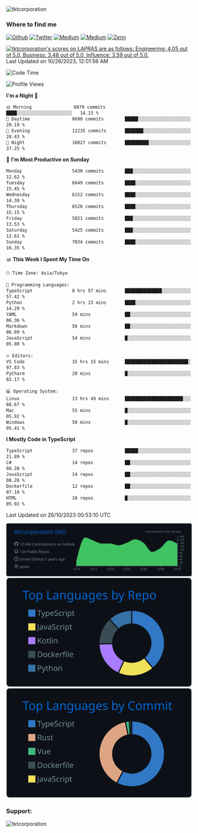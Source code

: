 <p align="left"> <img src="https://komarev.com/ghpvc/?username=tktcorporation&label=Profile%20views&color=0e75b6&style=flat" alt="tktcorporation" /> </p>

<h3>Where to find me</h3>
<p>
<a href="https://github.com/tktcorporation" target="_blank"><img alt="Github" src="https://img.shields.io/badge/GitHub-%2312100E.svg?&style=for-the-badge&logo=Github&logoColor=white" /></a>
<a href="https://twitter.com/tktcorporation" target="_blank"><img alt="Twitter" src="https://img.shields.io/badge/twitter-%231DA1F2.svg?&style=for-the-badge&logo=twitter&logoColor=white" /></a>
<a href="https://www.linkedin.com/in/tktcorporation" target="_blank"><img alt="Medium" src="https://img.shields.io/badge/linkdin-0a66c2.svg?&style=for-the-badge&logo=linkedin&logoColor=white" /></a>
<a href="https://qiita.com/tktcorporation" target="_blank"><img alt="Medium" src="https://img.shields.io/badge/qiita-55C500.svg?&style=for-the-badge&logo=qiita&logoColor=white" /></a>
<a href="https://zenn.dev/tktcorporation" target="_blank"><img alt="Zenn" src="https://img.shields.io/badge/Zenn-3EA8FF.svg?&style=for-the-badge&logo=Zenn&logoColor=white" /></a>
</p>

<!--START_SECTION:lapras-card-->
<p ><a href="https://lapras.com/public/tktcorporation" target="_blank" rel="noopener noreferrer"><img alt="tktcorporation's scores on LAPRAS are as follows: Engineering: 4.05 out of 5.0, Business: 3.48 out of 5.0, Influence: 3.59 out of 5.0." src="https://lapras-card-generator.vercel.app/api/svg?e=4.05&b=3.48&i=3.59&b1=%23232323&b2=%236d6d6d&i1=%23212121&i2=%23818181&l=en" width="300" ></a>  
Last Updated on 10/26/2023, 12:01:56 AM</p>
<!--END_SECTION:lapras-card-->
  
<!--START_SECTION:waka-->
![Code Time](http://img.shields.io/badge/Code%20Time-1%2C199%20hrs%202%20mins-blue)

![Profile Views](http://img.shields.io/badge/Profile%20Views-17-blue)

**I'm a Night 🦉** 

```text
🌞 Morning                6079 commits        ████░░░░░░░░░░░░░░░░░░░░░   14.13 % 
🌆 Daytime                8690 commits        █████░░░░░░░░░░░░░░░░░░░░   20.19 % 
🌃 Evening                12235 commits       ███████░░░░░░░░░░░░░░░░░░   28.43 % 
🌙 Night                  16027 commits       █████████░░░░░░░░░░░░░░░░   37.25 % 
```
📅 **I'm Most Productive on Sunday** 

```text
Monday                   5430 commits        ███░░░░░░░░░░░░░░░░░░░░░░   12.62 % 
Tuesday                  6649 commits        ████░░░░░░░░░░░░░░░░░░░░░   15.45 % 
Wednesday                6152 commits        ████░░░░░░░░░░░░░░░░░░░░░   14.30 % 
Thursday                 6520 commits        ████░░░░░░░░░░░░░░░░░░░░░   15.15 % 
Friday                   5821 commits        ███░░░░░░░░░░░░░░░░░░░░░░   13.53 % 
Saturday                 5425 commits        ███░░░░░░░░░░░░░░░░░░░░░░   12.61 % 
Sunday                   7034 commits        ████░░░░░░░░░░░░░░░░░░░░░   16.35 % 
```


📊 **This Week I Spent My Time On** 

```text
🕑︎ Time Zone: Asia/Tokyo

💬 Programming Languages: 
TypeScript               8 hrs 57 mins       ██████████████░░░░░░░░░░░   57.42 % 
Python                   2 hrs 13 mins       ████░░░░░░░░░░░░░░░░░░░░░   14.29 % 
YAML                     59 mins             ██░░░░░░░░░░░░░░░░░░░░░░░   06.36 % 
Markdown                 56 mins             ██░░░░░░░░░░░░░░░░░░░░░░░   06.09 % 
JavaScript               54 mins             █░░░░░░░░░░░░░░░░░░░░░░░░   05.80 % 

🔥 Editors: 
VS Code                  15 hrs 15 mins      ████████████████████████░   97.83 % 
PyCharm                  20 mins             █░░░░░░░░░░░░░░░░░░░░░░░░   02.17 % 

💻 Operating System: 
Linux                    13 hrs 49 mins      ██████████████████████░░░   88.67 % 
Mac                      55 mins             █░░░░░░░░░░░░░░░░░░░░░░░░   05.92 % 
Windows                  50 mins             █░░░░░░░░░░░░░░░░░░░░░░░░   05.41 % 
```

**I Mostly Code in TypeScript** 

```text
TypeScript               37 repos            █████░░░░░░░░░░░░░░░░░░░░   21.89 % 
C#                       14 repos            ██░░░░░░░░░░░░░░░░░░░░░░░   08.28 % 
JavaScript               14 repos            ██░░░░░░░░░░░░░░░░░░░░░░░   08.28 % 
Dockerfile               12 repos            ██░░░░░░░░░░░░░░░░░░░░░░░   07.10 % 
HTML                     10 repos            █░░░░░░░░░░░░░░░░░░░░░░░░   05.92 % 
```




 Last Updated on 26/10/2023 00:53:10 UTC
<!--END_SECTION:waka-->

[![](https://raw.githubusercontent.com/tktcorporation/tktcorporation/master/profile-summary-card-output/github_dark/0-profile-details.svg)](https://github.com/vn7n24fzkq/github-profile-summary-cards)
[![](https://raw.githubusercontent.com/tktcorporation/tktcorporation/master/profile-summary-card-output/github_dark/1-repos-per-language.svg)](https://github.com/vn7n24fzkq/github-profile-summary-cards) [![](https://raw.githubusercontent.com/tktcorporation/tktcorporation/master/profile-summary-card-output/github_dark/2-most-commit-language.svg)](https://github.com/vn7n24fzkq/github-profile-summary-cards)

<h3 align="left">Support:</h3>
<p><a href="https://www.buymeacoffee.com/tktcorporation"> <img align="left" src="https://cdn.buymeacoffee.com/buttons/v2/default-yellow.png" height="50" width="210" alt="tktcorporation" /></a></p><br><br>
